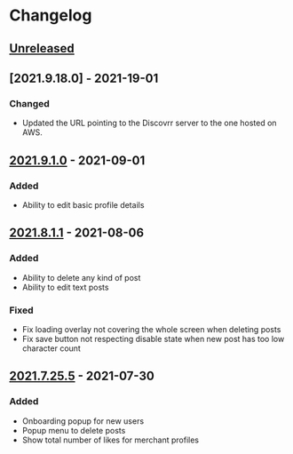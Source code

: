 # Changelog

## [Unreleased]

## [2021.9.18.0] - 2021-19-01

### Changed

- Updated the URL pointing to the Discovrr server to the one hosted on AWS.

## [2021.9.1.0] - 2021-09-01

### Added

- Ability to edit basic profile details

## [2021.8.1.1] - 2021-08-06

### Added

- Ability to delete any kind of post
- Ability to edit text posts

### Fixed

- Fix loading overlay not covering the whole screen when deleting posts
- Fix save button not respecting disable state when new post has too low
  character count

## [2021.7.25.5] - 2021-07-30

### Added

- Onboarding popup for new users
- Popup menu to delete posts
- Show total number of likes for merchant profiles

[unreleased]: https://github.com/discovrr-io/discovrr-app/compare/2021.9.1.0...HEAD
[2021.9.1.0]: https://github.com/discovrr-io/discovrr-app/compare/2021.8.1.1...2021.9.1.0
[2021.8.1.1]: https://github.com/discovrr-io/discovrr-app/compare/2021.7.25.5...2021.8.1.1
[2021.7.25.5]: https://github.com/discovrr-io/discovrr-app/releases/tag/2021.7.25.5
